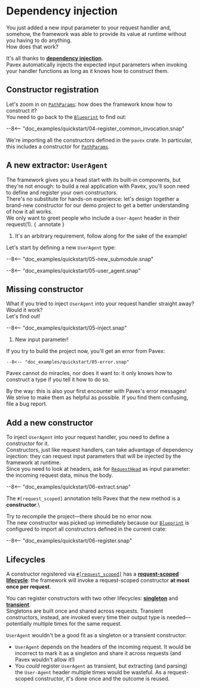 # Dependency injection

You just added a new input parameter to your request handler and, somehow, the framework was able to provide its value
at runtime without you having to do anything.\
How does that work?

It's all thanks to [**dependency injection**](../../guide/dependency_injection/index.md).\
Pavex automatically injects the expected input parameters when invoking your handler functions as long as
it knows how to construct them.

## Constructor registration

Let's zoom in on [`PathParams`][PathParams]: how does the framework know how to construct it?\
You need to go back to the [`Blueprint`][Blueprint] to find out:

--8<-- "doc_examples/quickstart/04-register_common_invocation.snap"

We're importing all the constructors defined in the `pavex` crate.
In particular, this includes a constructor for [`PathParams`][PathParams].

## A new extractor: `UserAgent`

The framework gives you a head start with its built-in components, but they're not enough: to build a real application with Pavex, you'll soon need to define and register your own constructors.\
There's no substitute for hands-on experience: let's design together a brand-new constructor
for our demo project to get a better understanding of how it all works.\
We only want to greet people who include a `User-Agent` header in their request(1).
{ .annotate }

1. It's an arbitrary requirement, follow along for the sake of the example!

Let's start by defining a new `UserAgent` type:

--8<-- "doc_examples/quickstart/05-new_submodule.snap"

--8<-- "doc_examples/quickstart/05-user_agent.snap"

## Missing constructor

What if you tried to inject `UserAgent` into your request handler straight away? Would it work?\
Let's find out!

--8<-- "doc_examples/quickstart/05-inject.snap"

1. New input parameter!

If you try to build the project now, you'll get an error from Pavex:

```ansi-color
--8<-- "doc_examples/quickstart/05-error.snap"
```

Pavex cannot do miracles, nor does it want to: it only knows how to construct a type if you tell it how to do so.

By the way: this is also your first encounter with Pavex's error messages!\
We strive to make them as helpful as possible. If you find them confusing, file a bug report.

## Add a new constructor

To inject `UserAgent` into your request handler, you need to define a constructor for it.\
Constructors, just like request handlers, can take advantage of dependency injection: they can request input parameters
that will be injected by the framework at runtime.\
Since you need to look at headers, ask for [`RequestHead`][RequestHead] as input parameter: the incoming request data,
minus the body.

--8<-- "doc_examples/quickstart/06-extract.snap"

The `#[request_scoped]` annotation tells Pavex that the new method is a **constructor**.\

Try to recompile the project—there should be no error now.\
The new constructor was picked up immediately because our [`Blueprint`][Blueprint] 
is configured to import all constructors defined in the current crate:

--8<-- "doc_examples/quickstart/06-register.snap"

## Lifecycles

A constructor registered via [`#[request_scoped]`][request_scoped] has
a **[request-scoped lifecycle][lifecycle]**: the framework
will invoke a request-scoped constructor **at most once per request**.

You can register constructors with two other lifecycles: **[singleton][lifecycle]**
and **[transient][lifecycle]**.\
Singletons are built once and shared across requests. 
Transient constructors, instead, are invoked every time their output type is needed—potentially
multiple times for the same request.

`UserAgent` wouldn't be a good fit as a singleton or a transient constructor:

- `UserAgent` depends on the headers of the incoming request.
  It would be incorrect to mark it as a singleton and share it across requests
  (and Pavex wouldn't allow it!)
- You _could_ register `UserAgent` as transient, but extracting (and parsing) the `User-Agent` header
  multiple times would be wasteful.
  As a request-scoped constructor, it's done once and the outcome is reused.

[Blueprint]: /api_reference/pavex/blueprint/struct.Blueprint.html
[request_scoped]: /api_reference/pavex/attr.request_scoped.html
[f!]: /api_reference/pavex/macro.f!.html
[PathParams]: /api_reference/pavex/request/path/struct.PathParams.html
[lifecycle]: ../../guide/dependency_injection/constructors.md#lifecycles
[RequestHead]: /api_reference/pavex/request/struct.RequestHead.html
